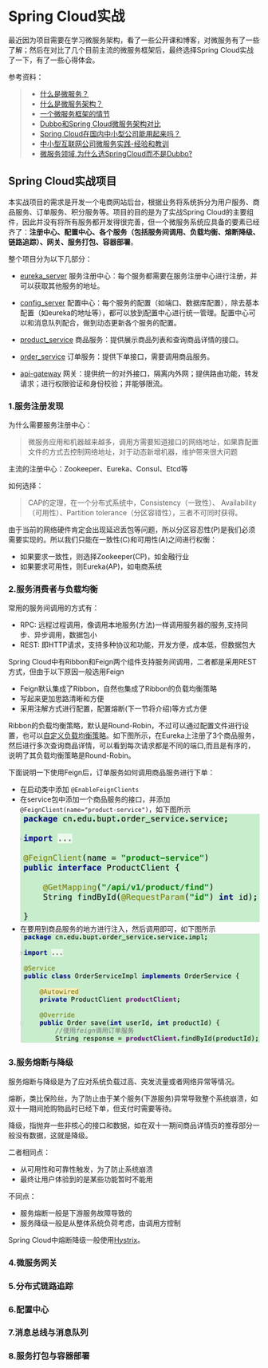 # Spring Cloud实战
  最近因为项目需要在学习微服务架构，看了一些公开课和博客，对微服务有了一些了解；然后在对比了几个目前主流的微服务框架后，最终选择Spring Cloud实战了一下，有了一些心得体会。
  
  参考资料：
  >* [什么是微服务？](https://www.sohu.com/a/221400925_100039689)
  >* [什么是微服务架构？](https://www.zhihu.com/question/65502802?sort=created)
  >* [一个微服务框架的情节](https://www.jianshu.com/p/ff24b87316d3)
  >* [Dubbo和Spring Cloud微服务架构对比](https://blog.csdn.net/zhangweiwei2020/article/details/78646252)
  >* [Spring Cloud在国内中小型公司能用起来吗？](https://mp.weixin.qq.com/s?__biz=MzI4NDY5Mjc1Mg==&mid=2247483976&idx=1&sn=8772578e5c096e0da99b32f3f005e05a&scene=21#wechat_redirect)
  >* [中小型互联网公司微服务实践-经验和教训](https://mp.weixin.qq.com/s?__biz=MzI4NDY5Mjc1Mg==&mid=2247484078&idx=1&sn=7e0eeb1865ec2d7af3dc42f14d0ea324&chksm=ebf6dad1dc8153c7d74f4e221a4bcd8a76be3d269d27f4537d891b6a0f79a7344c08134fc137&scene=21#wechat_redirect)
  >* [微服务领域,为什么选SpringCloud而不是Dubbo?](https://blog.csdn.net/whusj/article/details/80709793)


## Spring Cloud实战项目

  本实战项目的需求是开发一个电商网站后台，根据业务将系统拆分为用户服务、商品服务、订单服务、积分服务等。项目的目的是为了实战Spring Cloud的主要组件，因此并没有将所有服务都开发得很完善，但一个微服务系统应具备的要素已经齐了：**注册中心、配置中心、各个服务（包括服务间调用、负载均衡、熔断降级、链路追踪）、网关、服务打包、容器部署**。
  
  整个项目分为以下几部分：
  
  - [eureka_server](https://github.com/pwalan/eureka_server.git) 服务注册中心：每个服务都需要在服务注册中心进行注册，并可以获取其他服务的地址。
  
  - [config_server](https://github.com/pwalan/config-server.git) 配置中心：每个服务的配置（如端口、数据库配置），除去基本配置（如eureka的地址等），都可以放到配置中心进行统一管理。配置中心可以和消息队列配合，做到动态更新各个服务的配置。
  
  - [product_service](https://github.com/pwalan/product_service.git) 商品服务：提供展示商品列表和查询商品详情的接口。
  
  - [order_service](https://github.com/pwalan/order_service.git) 订单服务：提供下单接口，需要调用商品服务。
  
  - [api-gateway](https://github.com/pwalan/api-gateway.git) 网关：提供统一的对外接口，隔离内外网；提供路由功能，转发请求；进行权限验证和身份校验；并能够限流。
  
### 1.服务注册发现
为什么需要服务注册中心：
> 微服务应用和机器越来越多，调用方需要知道接口的网络地址，如果靠配置文件的方式去控制网络地址，对于动态新增机器，维护带来很大问题

主流的注册中心：Zookeeper、Eureka、Consul、Etcd等

如何选择：
> CAP的定理，在一个分布式系统中，Consistency（一致性）、 Availability（可用性）、Partition tolerance（分区容错性），三者不可同时获得。

由于当前的网络硬件肯定会出现延迟丢包等问题，所以分区容忍性(P)是我们必须需要实现的。所以我们只能在一致性(C)和可用性(A)之间进行权衡：
* 如果要求一致性，则选择Zookeeper(CP)，如金融行业
* 如果要求可用性，则Eureka(AP)，如电商系统

### 2.服务消费者与负载均衡
常用的服务间调用的方式有：
* RPC: 远程过程调用，像调用本地服务(方法)一样调用服务器的服务,支持同步、异步调用，数据包小
* REST: 即HTTP请求，支持多种协议和功能，开发方便，成本低，但数据包大

Spring Cloud中有Ribbon和Feign两个组件支持服务间调用，二者都是采用REST方式，但由于以下原因一般选用Feign
* Feign默认集成了Ribbon，自然也集成了Ribbon的负载均衡策略
* 写起来更加思路清晰和方便
* 采用注解方式进行配置，配置熔断(下一节将介绍)等方式方便

Ribbon的负载均衡策略，默认是Round-Robin，不过可以通过配置文件进行设置，也可以[自定义负载均衡策略](http://cloud.spring.io/spring-cloud-static/Finchley.RELEASE/single/spring-cloud.html#_customizing_the_ribbon_client_by_setting_properties)。如下图所示，在Eureka上注册了3个商品服务，然后进行多次查询商品详情，可以看到每次请求都是不同的端口,而且是有序的，说明了其负载均衡策略是Round-Robin。


下面说明一下使用Feign后，订单服务如何调用商品服务进行下单：
* 在启动类中添加 ```@EnableFeignClients```
* 在service包中添加一个商品服务的接口，并添加```@FeignClient(name="product-service")```，如下图所示![interface](material/2-interface.png)
* 在要用到商品服务的地方进行注入，然后调用即可，如下图所示![interface](material/2-autowired.png)


### 3.服务熔断与降级
服务熔断与降级是为了应对系统负载过高、突发流量或者网络异常等情况。

熔断，类比保险丝，为了防止由于某个服务(下游服务)异常导致整个系统崩溃，如双十一期间抢购物品时已经下单，但支付时需要等待。

降级，指抛弃一些非核心的接口和数据，如在双十一期间商品详情页的推荐部分一般没有数据，这就是降级。

二者相同点：
* 从可用性和可靠性触发，为了防止系统崩溃
* 最终让用户体验到的是某些功能暂时不能用

不同点：
* 服务熔断一般是下游服务故障导致的
* 服务降级一般是从整体系统负荷考虑，由调用方控制

Spring Cloud中熔断降级一般使用[Hystrix](https://github.com/Netflix/Hystrix)。

### 4.微服务网关


### 5.分布式链路追踪


### 6.配置中心


### 7.消息总线与消息队列


### 8.服务打包与容器部署



